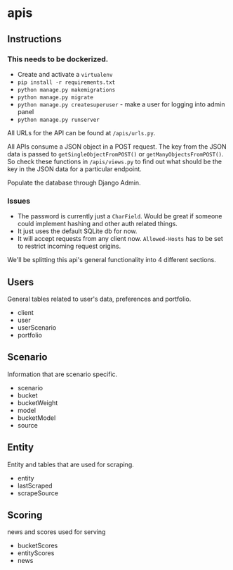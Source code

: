 # apis

## Instructions

### This needs to be dockerized.

- Create and activate a `virtualenv`
- `pip install -r requirements.txt`
- `python manage.py makemigrations`
- `python manage.py migrate`
- `python manage.py createsuperuser` - make a user for logging into admin panel
- `python manage.py runserver`

All URLs for the API can be found at `/apis/urls.py`.

All APIs consume a JSON object in a POST request.
The key from the JSON data is passed to `getSingleObjectFromPOST()` or `getManyObjectsFromPOST()`. So check these functions in `/apis/views.py` to find out what should be the key in the JSON data for a particular endpoint.

Populate the database through Django Admin.

### Issues

- The password is currently just a `CharField`. Would be great if someone could implement hashing and other auth related things.
- It just uses the default SQLite db for now.
- It will accept requests from any client now. `Allowed-Hosts` has to be set to restrict incoming request origins.

We'll be splitting this api's general functionality into 4 different sections.

## Users

General tables related to user's data, preferences and portfolio.

- client
- user
- userScenario
- portfolio

## Scenario

Information that are scenario specific.

- scenario
- bucket
- bucketWeight
- model
- bucketModel
- source

## Entity

Entity and tables that are used for scraping.

- entity
- lastScraped
- scrapeSource

## Scoring

news and scores used for serving

- bucketScores
- entityScores
- news
